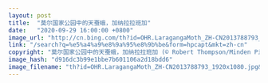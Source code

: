```yaml
---
layout: post
title:  "莫尔国家公园中的天蚕蛾，加纳拉拉班加"
date:   "2020-09-29 16:00:00 +0800"
image_url: "http://cn.bing.com/th?id=OHR.LaragangaMoth_ZH-CN2013788793_1920x1080.jpg&rf=LaDigue_1920x1080.jpg&pid=hp"
link: "/search?q=%e5%a4%a9%e8%9a%95%e8%9b%be&form=hpcapt&mkt=zh-cn"
copyright: "莫尔国家公园中的天蚕蛾，加纳拉拉班加 (© Robert Thompson/Minden Pictures)"
image_hash: "d916dc3b99e1bbe7b601106a2d18bdd6"
image_filename: "th?id=OHR.LaragangaMoth_ZH-CN2013788793_1920x1080.jpg&rf=LaDigue_1920x1080.jpg&pid=hp"
---
```

